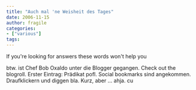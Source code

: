```yaml
---
title: "Auch mal 'ne Weisheit des Tages"
date: 2006-11-15
author: fragile
categories:
- ["various"]
tags:
---
```

If you're looking for answers
these words won't help you

btw. ist Chef Bob Oxaldo unter die Blogger gegangen. Check out the blogroll. Erster Eintrag: Prädikat pofl.
Social bookmarks sind angekommen. Draufklickern und diggen bla. Kurz, aber ... ahja. cu